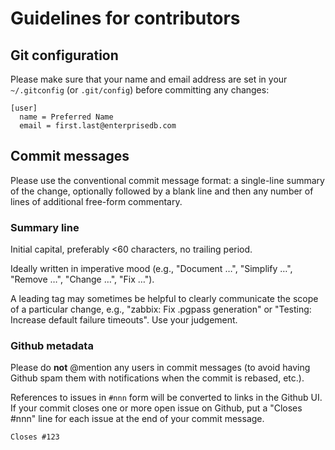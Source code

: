 Guidelines for contributors
===========================

## Git configuration

Please make sure that your name and email address are set in your
`~/.gitconfig` (or `.git/config`) before committing any changes:

```
[user]
  name = Preferred Name
  email = first.last@enterprisedb.com
```

## Commit messages

Please use the conventional commit message format: a single-line summary
of the change, optionally followed by a blank line and then any number
of lines of additional free-form commentary.

### Summary line

Initial capital, preferably <60 characters, no trailing period.

Ideally written in imperative mood (e.g., "Document …", "Simplify …",
"Remove …", "Change …", "Fix …").

A leading tag may sometimes be helpful to clearly communicate the scope
of a particular change, e.g., "zabbix: Fix .pgpass generation" or
"Testing: Increase default failure timeouts". Use your judgement.

### Github metadata

Please do **not** @mention any users in commit messages (to avoid having
Github spam them with notifications when the commit is rebased, etc.).

References to issues in `#nnn` form will be converted to links in the
Github UI. If your commit closes one or more open issue on Github, put
a "Closes #nnn" line for each issue at the end of your commit message.

```
Closes #123
```
